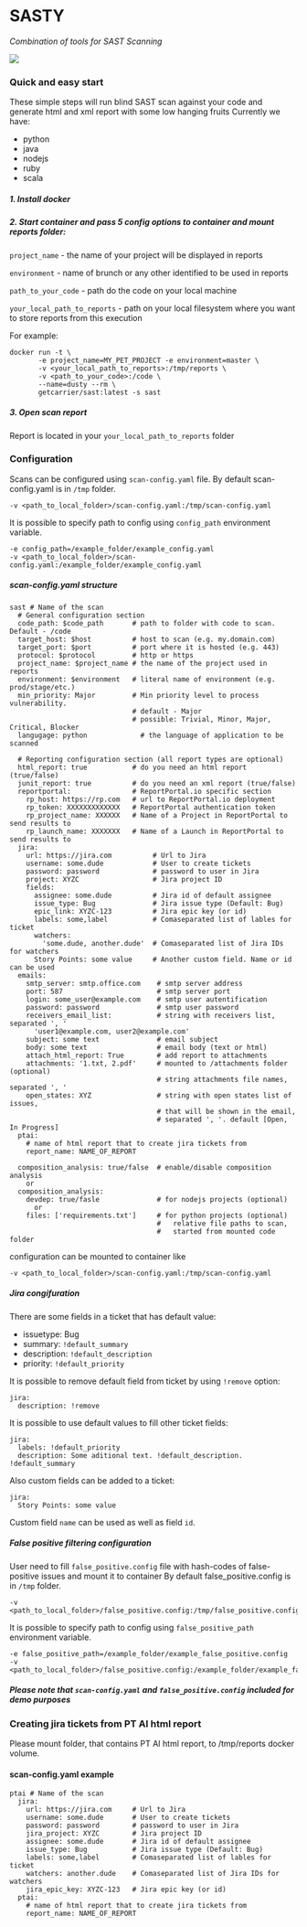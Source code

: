 # SASTY 
*Combination of tools for SAST Scanning*

[![](https://dockerbuildbadges.quelltext.eu/status.svg?organization=getcarrier&repository=sast)](https://hub.docker.com/r/getcarrier/sast/builds/)

### Quick and easy start
These simple steps will run blind SAST scan against your code and generate html and xml report with some low hanging fruits
Currently we have:
- python
- java
- nodejs
- ruby
- scala

##### 1. Install docker
 
##### 2. Start container and pass 5 config options to container and mount reports folder:

`project_name` - the name of your project will be displayed in reports

`environment` - name of brunch or any other identified to be used in reports

`path_to_your_code` - path do the code on your local machine

`your_local_path_to_reports` - path on your local filesystem where you want to store reports from this execution

For example:

``` 
docker run -t \
       -e project_name=MY_PET_PROJECT -e environment=master \
       -v <your_local_path_to_reports>:/tmp/reports \
       -v <path_to_your_code>:/code \
       --name=dusty --rm \
       getcarrier/sast:latest -s sast
```

##### 3. Open scan report
Report is located in your `your_local_path_to_reports` folder

### Configuration
Scans can be configured using `scan-config.yaml` file.
By default scan-config.yaml is in `/tmp` folder.
```
-v <path_to_local_folder>/scan-config.yaml:/tmp/scan-config.yaml
```
It is possible to specify path to config using `config_path` environment variable.
```
-e config_path=/example_folder/example_config.yaml
-v <path_to_local_folder>/scan-config.yaml:/example_folder/example_config.yaml
```

##### scan-config.yaml structure
```
sast # Name of the scan
  # General configuration section
  code_path: $code_path       # path to folder with code to scan. Default - /code
  target_host: $host          # host to scan (e.g. my.domain.com)
  target_port: $port          # port where it is hosted (e.g. 443)
  protocol: $protocol         # http or https
  project_name: $project_name # the name of the project used in reports
  environment: $environment   # literal name of environment (e.g. prod/stage/etc.)
  min_priority: Major         # Min priority level to process vulnerability.
                              # default - Major
                              # possible: Trivial, Minor, Major, Critical, Blocker
  langugage: python             # the language of application to be scanned
  
  # Reporting configuration section (all report types are optional)
  html_report: true           # do you need an html report (true/false)
  junit_report: true          # do you need an xml report (true/false)
  reportportal:               # ReportPortal.io specific section
    rp_host: https://rp.com   # url to ReportPortal.io deployment 
    rp_token: XXXXXXXXXXXXX   # ReportPortal authentication token
    rp_project_name: XXXXXX   # Name of a Project in ReportPortal to send results to
    rp_launch_name: XXXXXXX   # Name of a Launch in ReportPortal to send results to
  jira:
    url: https://jira.com          # Url to Jira
    username: some.dude            # User to create tickets
    password: password             # password to user in Jira
    project: XYZC                  # Jira project ID
    fields:
      assignee: some.dude          # Jira id of default assignee
      issue_type: Bug              # Jira issue type (Default: Bug)
      epic_link: XYZC-123          # Jira epic key (or id)
      labels: some,label           # Comaseparated list of lables for ticket
      watchers: 
        'some.dude, another.dude'  # Comaseparated list of Jira IDs for watchers      
      Story Points: some value     # Another custom field. Name or id can be used
  emails:
    smtp_server: smtp.office.com    # smtp server address
    port: 587                       # smtp server port
    login: some_user@example.com    # smtp user autentification
    password: password              # smtp user password
    receivers_email_list:           # string with receivers list, separated ', '
      'user1@example.com, user2@example.com' 
    subject: some text              # email subject
    body: some text                 # email body (text or html)
    attach_html_report: True        # add report to attachments
    attachments: '1.txt, 2.pdf'     # mounted to /attachments folder (optional)
                                    # string attachments file names, separated ', '
    open_states: XYZ                # string with open states list of issues,
                                    # that will be shown in the email,
                                    # separated ', '. default [Open, In Progress]
  ptai:
    # name of html report that to create jira tickets from
    report_name: NAME_OF_REPORT
    
  composition_analysis: true/false  # enable/disable composition analysis
    or
  composition_analysis:
    devdep: true/fasle              # for nodejs projects (optional)
      or
    files: ['requirements.txt']     # for python projects (optional)
                                    #   relative file paths to scan, 
                                    #   started from mounted code folder
```
configuration can be mounted to container like 
```
-v <path_to_local_folder>/scan-config.yaml:/tmp/scan-config.yaml
```

##### Jira congifuration
There are some fields in a ticket that has default value:
- issuetype: Bug
- summary: `!default_summary`
- description: `!default_description`
- priority: `!default_priority`

It is possible to remove default field from ticket by using `!remove` option:
```  
jira:
  description: !remove
```
It is possible to use default values to fill other ticket fields:
```  
jira:
  labels: !default_priority
  description: Some aditional text. !default_description. !default_summary
```
Also custom fields can be added to a ticket:
```  
jira:
  Story Points: some value
```
Custom field `name` can be used as well as field `id`.

##### False positive filtering configuration
User need to fill `false_positive.config` file with hash-codes of false-positive issues and mount it to container
By default false_positive.config is in `/tmp` folder.
```
-v <path_to_local_folder>/false_positive.config:/tmp/false_positive.config
```
It is possible to specify path to config using `false_positive_path` environment variable. 
```
-e false_positive_path=/example_folder/example_false_positive.config
-v <path_to_local_folder>/false_positive.config:/example_folder/example_false_positive.config
```

##### Please note that `scan-config.yaml` and `false_positive.config` included for demo purposes

### Creating jira tickets from PT AI html report

Please mount folder, that contains PT AI html report, to /tmp/reports docker volume.

#### scan-config.yaml example
```
ptai # Name of the scan
  jira:
    url: https://jira.com     # Url to Jira
    username: some.dude       # User to create tickets
    password: password        # password to user in Jira
    jira_project: XYZC        # Jira project ID
    assignee: some.dude       # Jira id of default assignee
    issue_type: Bug           # Jira issue type (Default: Bug)
    labels: some,label        # Comaseparated list of lables for ticket
    watchers: another.dude    # Comaseparated list of Jira IDs for watchers
    jira_epic_key: XYZC-123   # Jira epic key (or id) 
  ptai:
    # name of html report that to create jira tickets from
    report_name: NAME_OF_REPORT
